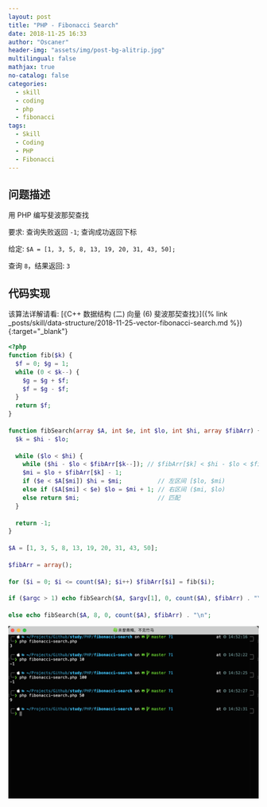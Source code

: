 ```yaml
---
layout: post
title: "PHP - Fibonacci Search"
date: 2018-11-25 16:33
author: "Oscaner"
header-img: "assets/img/post-bg-alitrip.jpg"
multilingual: false
mathjax: true
no-catalog: false
categories:
  - skill
  - coding
  - php
  - fibonacci
tags:
  - Skill
  - Coding
  - PHP
  - Fibonacci
---
```


## 问题描述

用 PHP 编写斐波那契查找

要求: 查询失败返回 `-1`; 查询成功返回下标

给定: `$A = [1, 3, 5, 8, 13, 19, 20, 31, 43, 50];`

查询 `8`，结果返回: `3`

## 代码实现

该算法详解请看: [《C++ 数据结构 (二) 向量 (6) 斐波那契查找》]({% link _posts/skill/data-structure/2018-11-25-vector-fibonacci-search.md %}){:target="_blank"}

```php
<?php
function fib($k) {
  $f = 0; $g = 1;
  while (0 < $k--) {
    $g = $g + $f;
    $f = $g - $f;
  }
  return $f;
}

function fibSearch(array $A, int $e, int $lo, int $hi, array $fibArr) {
  $k = $hi - $lo;

  while ($lo < $hi) {
    while ($hi - $lo < $fibArr[$k--]); // $fibArr[$k] < $hi - $lo < $fibArr[$k + 1]
    $mi = $lo + $fibArr[$k] - 1;
    if ($e < $A[$mi]) $hi = $mi;          // 左区间 [$lo, $mi)
    else if ($A[$mi] < $e) $lo = $mi + 1; // 右区间 ($mi, $lo)
    else return $mi;                      // 匹配
  }

  return -1;
}

$A = [1, 3, 5, 8, 13, 19, 20, 31, 43, 50];

$fibArr = array();

for ($i = 0; $i <= count($A); $i++) $fibArr[$i] = fib($i);

if ($argc > 1) echo fibSearch($A, $argv[1], 0, count($A), $fibArr) . "\n";

else echo fibSearch($A, 8, 0, count($A), $fibArr) . "\n";
```

![1.png](/assets/img/in-post/skill/coding/post-php-fibonacci-search/1.png)
